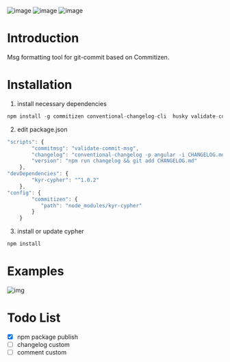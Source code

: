 ![image](https://img.shields.io/badge/language-Javascript-orange.svg)   ![image](https://img.shields.io/badge/npm-v1.0.6-blue.svg)  ![image](https://travis-ci.org/koyoshiro/Cypher.svg?branch=master)
# Introduction

Msg formatting tool for git-commit based on Commitizen.

# Installation

1. install necessary dependencies
```js
npm install -g commitizen conventional-changelog-cli  husky validate-commit-msg 
```

2. edit package.json
```js
"scripts": {
        "commitmsg": "validate-commit-msg",
        "changelog": "conventional-changelog -p angular -i CHANGELOG.md -s -r 0",
        "version": "npm run changelog && git add CHANGELOG.md"
    },
"devDependencies": {
        "kyr-cypher": "^1.0.2"
    },
"config": {
        "commitizen": {
           "path": "node_modules/kyr-cypher"
        }
    }    
```

3. install or update cypher
```js
npm install
```

# Examples
![img](https://ws3.sinaimg.cn/large/006tNbRwly1fxftybrhsqj30zm0pwdpc.jpg)

# Todo List
- [x] npm package publish
- [ ] changelog custom
- [ ] comment custom
